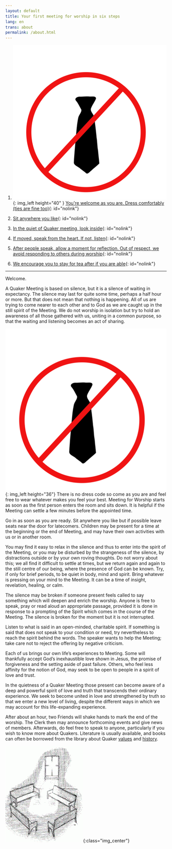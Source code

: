 ```yaml
---
layout: default
title: Your first meeting for worship in six steps
lang: en
trans: about
permalink: /about.html
---
```

1. ![](/assets/images/no-tie_color.png){: img_left height="40" } [You're welcome as you are. Dress comfortably (ties are fine too)](#notie){: id="nolink"}
  
1. <i class="fas fa-chair fa-fw fa-2x" style="color: #4d1a00;"></i> [Sit anywhere you like](#chair){: id="nolink"}

  
1. <i class="fas fa-search fa-fw fa-2x color-1-text"></i> [In the quiet of Quaker meeting, look inside](#look){: id="nolink"}

  
1. <i class="fas fa-hand-holding-heart fa-fw fa-2x" style="color: crimson"></i> [If moved, speak from the heart. If not, listen](#heart){: id="nolink"}


1. <i class="far fa-pause-circle fa-fw fa-2x color-1-light-text"></i> [After people speak, allow a moment for reflection. Out of respect, we avoid responding to others during worship](#wait){: id="nolink"}


1. <i class="fas fa-mug-hot fa-fw fa-2x color-1-dark-text"></i> [We encourage you to stay for tea after if you are able](#tea){: id="nolink"}

  
************

Welcome.

A Quaker Meeting is based on silence, but it is a silence of waiting in expectancy. The silence may last for quite some time, perhaps a half hour or more. But that does not mean that nothing is happening. All of us are trying to come nearer to each other and to God as we are caught up in the still spirit of the Meeting. We do not worship in isolation but try to hold an awareness of all those gathered with us, uniting in a common purpose, so that the waiting and listening becomes an act of sharing.

![](/assets/images/no-tie_color.png){: img_left height="36"}<span class="stanchor"><a name="notie"> </a></span> There is no dress code so come as you are and feel free to wear whatever makes you feel your best. Meeting for Worship starts as soon as the first person enters the room and sits down. It is helpful if the Meeting can settle a few minutes before the appointed time.

<i class="fas fa-chair" style="color: #4d1a00;"></i><span class="stanchor"><a name="chair"> </a></span> Go in as soon as you are ready. Sit anywhere you like but if possible leave seats near the door for latecomers. Children may be present for a time at the beginning or the end of Meeting, and may have their own activities with us or in another room.

<i class="fas fa-search color-1-text"></i><span class="stanchor"><a name="look"> </a></span> You may find it easy to relax in the silence and thus to enter into the spirit of the Meeting, or you may be disturbed by the strangeness of the silence, by distractions outside or by your own roving thoughts. Do not worry about this; we all find it difficult to settle at times, but we return again and again to the still centre of our being, where the presence of God can be known. Try, if only for brief periods, to be quiet in body, mind and spirit. Bring whatever is pressing on your mind to the Meeting. It can be a time of insight, revelation, healing, or calm.

<i class="fas fa-hand-holding-heart" style="color: crimson"></i><span class="stanchor"><a name="heart"> </a></span> The silence may be broken if someone present feels called to say something which will deepen and enrich the worship. Anyone is free to speak, pray or read aloud an appropriate passage, provided it is done in response to a prompting of the Spirit which comes in the course of the Meeting. The silence is broken for the moment but it is not interrupted.

<i class="far fa-pause-circle color-1-light-text"></i><span class="stanchor"><a name="wait"> </a></span> Listen to what is said in an open-minded, charitable spirit. If something is said that does not speak to your condition or need, try nevertheless to reach the spirit behind the words. The speaker wants to help the Meeting; take care not to reject the offering by negative criticism.

Each of us brings our own life’s experiences to Meeting. Some will thankfully accept God’s inexhaustible love shown in Jesus, the promise of forgiveness and the setting aside of past failure. Others, who feel less affinity for the notion of God, may seek to be open to people in a spirit of love and trust.

In the quietness of a Quaker Meeting those present can become aware of a deep and powerful spirit of love and truth that transcends their ordinary experience. We seek to become united in love and strengthened by truth so that we enter a new level of living, despite the different ways in which we may account for this life-expanding experience.

After about an hour, two Friends will shake hands to mark the end of the worship. The Clerk then may announce forthcoming events and give news of members. <i class="fas fa-mug-hot color-1-dark-text"></i><span class="stanchor"><a name="tea"> </a></span> Afterwards, do feel free to speak to anyone, particularly if you wish to know more about Quakers. <i class="fas fa-book-reader color-1-text"></i> Literature is usually available, and books can often be borrowed from the library about Quaker [values](intro.html) and [history](links_history.html).

![](assets/images/benches2-243x300.gif){:class="img_center"}
